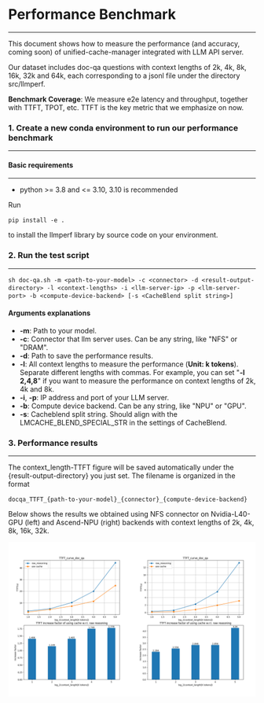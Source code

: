 # Performance Benchmark

***

This document shows how to measure the performance (and accuracy, coming soon) of unified-cache-manager integrated with LLM API server.

Our dataset includes doc-qa questions with context lengths of 2k, 4k, 8k, 16k, 32k and 64k, each corresponding to a jsonl file under the directory src/llmperf.

**Benchmark Coverage**: We measure e2e latency and throughput, together with TTFT, TPOT, etc. TTFT is the key metric that we emphasize on now. 

### 1. Create a new conda environment to run our performance benchmark

***

#### Basic requirements

***

+ python >= 3.8 and <= 3.10, 3.10 is recommended

Run
```
pip install -e .
```

to install the llmperf library by source code on your environment.

### 2. Run the test script

***

```
sh doc-qa.sh -m <path-to-your-model> -c <connector> -d <result-output-directory> -l <context-lengths> -i <llm-server-ip> -p <llm-server-port> -b <compute-device-backend> [-s <CacheBlend split string>]
```

#### Arguments explanations

+ **-m**: Path to your model.
+ **-c**: Connector that llm server uses. Can be any string, like "NFS" or "DRAM".
+ **-d**: Path to save the performance results.
+ **-l**: All context lengths to measure the performance (**Unit: k tokens**). Separate different lengths with commas. For example, you can set "**-l 2,4,8**" if you want to measure the performance on context lengths of 2k, 4k and 8k.
+ **-i**, **-p**: IP address and port of your LLM server.
+ **-b**: Compute device backend. Can be any string, like "NPU" or "GPU".
+ **-s**: Cacheblend split string. Should align with the LMCACHE_BLEND_SPECIAL_STR in the settings of CacheBlend.

### 3. Performance results

***

The context_length-TTFT figure will be saved automatically under the {result-output-directory} you just set. The filename is organized in the format

```
docqa_TTFT_{path-to-your-model}_{connector}_{compute-device-backend}
```

Below shows the results we obtained using NFS connector on Nvidia-L40-GPU (left) and Ascend-NPU (right) backends with context lengths of 2k, 4k, 8k, 16k, 32k.

![](images/GPU_NPU.png)
